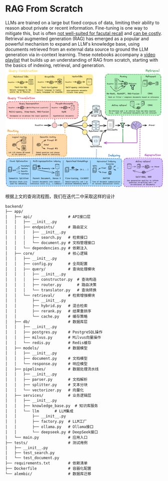 # RAG From Scratch

LLMs are trained on a large but fixed corpus of data, limiting their ability to reason about private or recent information. Fine-tuning is one way to mitigate this, but is often [not well-suited for facutal recall](https://www.anyscale.com/blog/fine-tuning-is-for-form-not-facts) and [can be costly](https://www.glean.com/blog/how-to-build-an-ai-assistant-for-the-enterprise).
Retrieval augmented generation (RAG) has emerged as a popular and powerful mechanism to expand an LLM's knowledge base, using documents retrieved from an external data source to ground the LLM generation via in-context learning. 
These notebooks accompany a [video playlist](https://youtube.com/playlist?list=PLfaIDFEXuae2LXbO1_PKyVJiQ23ZztA0x&feature=shared) that builds up an understanding of RAG from scratch, starting with the basics of indexing, retrieval, and generation. 
![rag_detail_v2](example.png)
 
根据上文的查询流程图，我们在迭代二中采取这样的设计
```shell
backend/
├── app/
│   ├── api/                # API接口层
│   │   ├── __init__.py
│   │   ├── endpoints/      # 路由定义
│   │   │   ├── __init__.py
│   │   │   ├── search.py   # 检索接口
│   │   │   └── document.py # 文档管理接口
│   │   └── dependencies.py # 依赖注入
│   ├── core/               # 核心逻辑
│   │   ├── __init__.py
│   │   ├── config.py       # 全局配置
│   │   ├── query/          # 查询处理模块
│   │   │   ├── __init__.py
│   │   │   ├── constructor.py  # 查询构造
│   │   │   ├── router.py       # 路由决策
│   │   │   └── translator.py   # 查询转换
│   │   └── retrieval/      # 检索增强模块
│   │       ├── __init__.py
│   │       ├── hybrid.py   # 混合检索
│   │       ├── rerank.py   # 结果重排序
│   │       └── cache.py    # 缓存策略
│   ├── db/                 # 数据库层
│   │   ├── __init__.py
│   │   ├── postgres.py     # PostgreSQL操作
│   │   ├── milvus.py       # Milvus向量操作
│   │   └── redis.py        # Redis缓存
│   ├── models/             # 数据模型
│   │   ├── __init__.py
│   │   ├── document.py     # 文档模型
│   │   └── response.py     # 响应模型
│   ├── pipelines/          # 数据处理流水线
│   │   ├── __init__.py
│   │   ├── parser.py       # 文档解析
│   │   ├── splitter.py     # 文本分块
│   │   └── vectorizer.py   # 向量化
│   ├── services/           # 业务逻辑层
│   │   ├── __init__.py
│   │   ├── knowledge_base.py  # 知识库服务
│   │   └── llm       # LLM集成
│   │       ├── __init__.py
│   │       ├── factory.py  # LLM工厂
│   │       ├── ollama.py   # Ollama接口
│   │       └── deepseek.py # DeepSeek接口
│   └── main.py             # 应用入口
├── tests/                  # 测试用例
│   ├── __init__.py
│   ├── test_search.py
│   └── test_document.py
├── requirements.txt        # 依赖清单
├── Dockerfile              # 容器化配置
└── alembic/                # 数据库迁移
```
